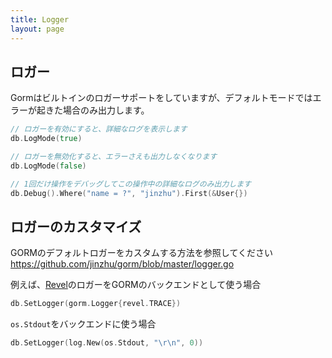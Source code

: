 ```yaml
---
title: Logger
layout: page
---
```


## ロガー

Gormはビルトインのロガーサポートをしていますが、デフォルトモードではエラーが起きた場合のみ出力します。

```go
// ロガーを有効にすると、詳細なログを表示します
db.LogMode(true)

// ロガーを無効化すると、エラーさえも出力しなくなります
db.LogMode(false)

// 1回だけ操作をデバッグしてこの操作中の詳細なログのみ出力します
db.Debug().Where("name = ?", "jinzhu").First(&User{})
```

## ロガーのカスタマイズ

GORMのデフォルトロガーをカスタムする方法を参照してください <https://github.com/jinzhu/gorm/blob/master/logger.go>

例えば、[Revel](https://revel.github.io/)のロガーをGORMのバックエンドとして使う場合

```go
db.SetLogger(gorm.Logger{revel.TRACE})
```

`os.Stdout`をバックエンドに使う場合

```go
db.SetLogger(log.New(os.Stdout, "\r\n", 0))
```
